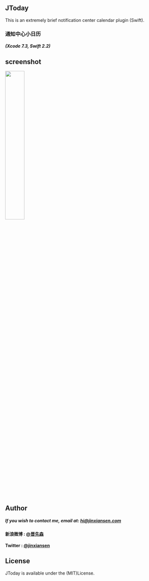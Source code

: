 ## JToday
This is an extremely brief notification center calendar plugin (Swift).
 
### 通知中心小日历

##### (Xcode 7.3, Swift 2.2)

## screenshot
 <img src="JToday/6s-3.png" width="35%">

 
## Author

##### If you wish to contact me, email at: hi@jinxiansen.com

#### 新浪微博 : [@晋先森](http://weibo.com/3205872327/)
#### Twitter : [@jinxiansen](https://twitter.com/jinxiansen)

## License

JToday is available under the (MIT)License.
